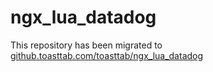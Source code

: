 # ngx_lua_datadog
This repository has been migrated to [github.toasttab.com/toasttab/ngx_lua_datadog](https://github.toasttab.com/toasttab/ngx_lua_datadog)